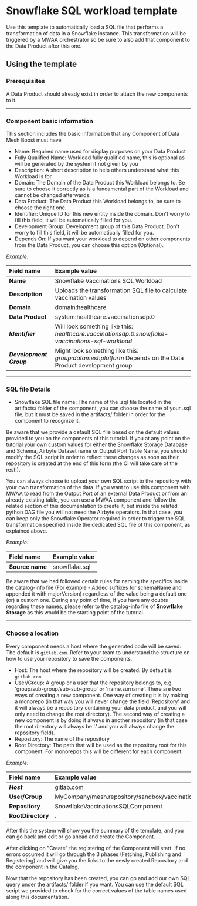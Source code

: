 # Snowflake SQL workload template

Use this template to automatically load a SQL file that performs a transformation of data in a Snowflake instance. This transformation will be triggered by a MWAA orchestrator so be sure to also add that component to the Data Product after this one.

## Using the template

### Prerequisites

A Data Product should already exist in order to attach the new components to it.

---

### Component basic information

This section includes the basic information that any Component of Data Mesh Boost must have

- Name: Required name used for display purposes on your Data Product
- Fully Qualified Name: Workload fully qualified name, this is optional as will be generated by the system if not given by you
- Description: A short description to help others understand what this Workload is for.
- Domain: The Domain of the Data Product this Workload belongs to. Be sure to choose it correctly as is a fundamental part of the Workload and cannot be changed afterwards.
- Data Product: The Data Product this Workload belongs to, be sure to choose the right one.
- Identifier: Unique ID for this new entity inside the domain. Don't worry to fill this field, it will be automatically filled for you.
- Development Group: Development group of this Data Product. Don't worry to fill this field, it will be automatically filled for you.
- Depends On: If you want your workload to depend on other components from the Data Product, you can choose this option (Optional).

*Example:*

| Field name              | Example value                                                                                          |
|:------------------------|:-------------------------------------------------------------------------------------------------------|
| **Name**                | Snowflake Vaccinations SQL Workload                                                                    |
| **Description**         | Uploads the transformation SQL file to calculate vaccination values                                    |
| **Domain**              | domain:healthcare                                                                                      |
| **Data Product**        | system:healthcare.vaccinationsdp.0                                                                     |
| ***Identifier***        | Will look something like this: *healthcare.vaccinationsdp.0.snowflake-vaccinations-sql-workload*       |
| ***Development Group*** | Might look something like this: *group:datameshplatform* Depends on the Data Product development group |

---

### SQL file Details

- Snowflake SQL file name: The name of the .sql file located in the artifacts/ folder of the component, you can choose the name of your .sql file, but it must be saved in the artifacts/ folder in order for the component to recognize it.

Be aware that we provide a default SQL file based on the default values provided to you on the components of this tutorial. If you at any point on the tutorial your own custom values for either the Snowflake Storage Database and Schema, Airbyte Dataset name or Output Port Table Name, you should modify the SQL script in order to reflect these changes as soon as their repository is created at the end of this form (the CI will take care of the rest!).

You can always choose to upload your own SQL script to the repository with your own transformation of the data. If you want to use this component with MWAA to read from the Output Port of an external Data Product or from an already existing table, you can use a MWAA component and follow the related section of this documentation to create it, but inside the related python DAG file you will not need the Airbyte operators. In that case, you can keep only the Snowflake Operator required in order to trigger the SQL transformation specified inside the dedicated SQL file of this component, as explained above.


*Example:*

| Field name      | Example value  |
|:----------------|:---------------|
| **Source name** | snowflake.sql  |

Be aware that we had followed certain rules for naming the specifics inside the catalog-info file (For example - Added suffixes for schemaName and appended it with majorVersion) regardless of the value being a default one (or) a custom one. During any point of time, if you have any doubts regarding these names, please refer to the catalog-info file of **Snowflake Storage** as this would be the starting point of the tutorial.

---

### Choose a location

Every component needs a host where the generated code will be saved. The default is `gitlab.com`. Refer to your team to understand the structure on how to use your repository to save the components.

- Host: The host where the repository will be created. By default is `gitlab.com`
- User/Group: A group or a user that the repository belongs to, e.g. 'group/sub-group/sub-sub-group' or 'name.surname'. There are two ways of creating a new component. One way of creating it is by making a monorepo (in that way you will never change the field 'Repository' and it will always be a repository containing your data product, and you will only need to change the root directory). The second way of creating a new component is by doing it always in another repository (in that case the root directory will always be '.' and you will always change the repository field).
- Repository: The name of the repository
- Root Directory: The path that will be used as the repository root for this component. For monorepos this will be different for each component.

*Example:*

| Field name        | Example value                                  |
|:------------------|:-----------------------------------------------|
| ***Host***        | gitlab.com                                     |
| **User/Group**    | MyCompany/mesh.repository/sandbox/vaccinations |
| **Repository**    | SnowflakeVaccinationsSQLComponent              |
| **RootDirectory** | .                                              |

After this the system will show you the summary of the template, and you can go back and edit or go ahead and create the Component.

After clicking on "Create" the registering of the Component will start. If no errors occurred it will go through the 3 phases (Fetching, Publishing and Registering) and will give you the links to the newly created Repository and the component in the Catalog.

Now that the repository has been created, you can go and add our own SQL query under the artifacts/ folder if you want. You can use the default SQL script we provided to check for the correct values of the table names used along this documentation.